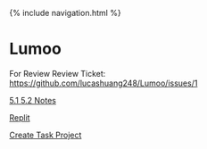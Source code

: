 {% include navigation.html %}

# Lumoo

For Review
Review Ticket: https://github.com/lucashuang248/Lumoo/issues/1


[5.1 5.2 Notes](https://github.com/lucashuang248/Lumoo/wiki/Tech-Talk-5.1-and-5.2)

[Replit](https://replit.com/@lucashuang248/Python-Menu)

[Create Task Project](https://github.com/lucashuang248/Lumoo/wiki/Create-Task)
